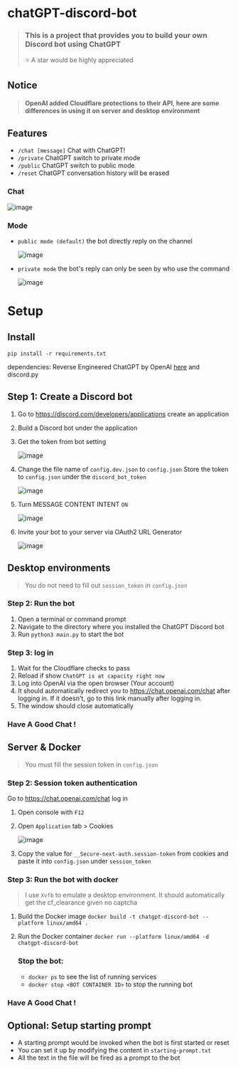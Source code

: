 # chatGPT-discord-bot

> ### This is a project that provides you to build your own Discord bot using ChatGPT
>
> ⭐️ A star would be highly appreciated

## Notice
> #### OpenAI added Cloudflare protections to their API, here are some differences in using it on server and desktop environment

## Features

* `/chat [message]` Chat with ChatGPT!
* `/private` ChatGPT switch to private mode
* `/public`  ChatGPT switch to public  mode
* `/reset`   ChatGPT conversation history will be erased

### Chat

![image](https://user-images.githubusercontent.com/89479282/206497774-47d960cd-1aeb-4fba-9af5-1f9d6ff41f00.gif)

### Mode

* `public mode (default)`  the bot directly reply on the channel

  ![image](https://user-images.githubusercontent.com/89479282/206565977-d7c5d405-fdb4-4202-bbdd-715b7c8e8415.gif)
* `private mode` the bot's reply can only be seen by who use the command

  ![image](https://user-images.githubusercontent.com/89479282/206565873-b181e600-e793-4a94-a978-47f806b986da.gif)

# Setup

## Install

`pip install -r requirements.txt`

dependencies: Reverse Engineered ChatGPT by OpenAI [here](https://github.com/acheong08/ChatGPT) and discord.py

## Step 1: Create a Discord bot

1. Go to https://discord.com/developers/applications create an application
2. Build a Discord bot under the application
3. Get the token from bot setting

   ![image](https://user-images.githubusercontent.com/89479282/205949161-4b508c6d-19a7-49b6-b8ed-7525ddbef430.png)
4. Change the file name of `config.dev.json` to `config.json`
Store the token to `config.json` under the `discord_bot_token`

   ![image](https://user-images.githubusercontent.com/89479282/207357762-94234aa7-aa55-4504-8dfd-9c68ae23a826.png)
   
5. Turn MESSAGE CONTENT INTENT `ON`

   ![image](https://user-images.githubusercontent.com/89479282/205949323-4354bd7d-9bb9-4f4b-a87e-deb9933a89b5.png)
   
6. Invite your bot to your server via OAuth2 URL Generator

   ![image](https://user-images.githubusercontent.com/89479282/205949600-0c7ddb40-7e82-47a0-b59a-b089f929d177.png)

## Desktop environments

> You do not need to fill out `session_token` in `config.json`

### Step 2: Run the bot
1. Open a terminal or command prompt
2. Navigate to the directory where you installed the ChatGPT Discord bot
3. Run `python3 main.py` to start the bot
### Step 3: log in
1. Wait for the Cloudflare checks to pass
2. Reload if show `ChatGPT is at capacity right now`
3. Log into OpenAI via the open browser (Your account)
4. It should automatically redirect you to https://chat.openai.com/chat after logging in. If it doesn't, go to this link manually after logging in.
5. The window should close automatically

### Have A Good Chat !

 
## Server & Docker

> You must fill the session token in `config.json`

### Step 2: Session token authentication

Go to https://chat.openai.com/chat log in

1. Open console with `F12`

2. Open `Application` tab > Cookies

    ![image](https://user-images.githubusercontent.com/36258159/205494773-32ef651a-994d-435a-9f76-a26699935dac.png)

3. Copy the value for `__Secure-next-auth.session-token` from cookies and paste it into `config.json` under `session_token`

### Step 3: Run the bot with docker

> I use `Xvfb` to emulate a desktop environment. It should automatically get the cf_clearance given no captcha

1. Build the Docker image `docker build -t chatgpt-discord-bot --platform linux/amd64 .`
2. Run the Docker container  `docker run --platform linux/amd64 -d chatgpt-discord-bot`

   ### Stop the bot:

   * `docker ps` to see the list of running services
   * `docker stop <BOT CONTAINER ID>` to stop the running bot

### Have A Good Chat !

## Optional: Setup starting prompt

* A starting prompt would be invoked when the bot is first started or reset
* You can set it up by modifying the content in `starting-prompt.txt`
* All the text in the file will be fired as a prompt to the bot  

